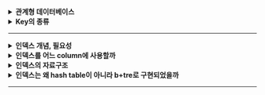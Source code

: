 
<details>
    <summary><b>관계형 데이터베이스</b></summary> 

### 데이터베이스란?
데이터베이스란 여러 사람이 공유하여 사용할 수 있도록 통합 관리하는 데이터의 집합을 의미합니다.

### 데이터베이스의 특징
1. 실시간 접근성: query를 통한 질의에 대하여 실시간으로 응답이 가능해야 합니다.
2. 지속적인 변화: 데이터베이스는 지속적으로 갱신, 수정, 삭제가 되면서 항상 상태가 변합니다.
3. 동시 공용: 데이터베이스는 다수의 사용자가 동시에 접근하고, 공유되는 데이터를 사용할 수 있어야 합니다.
4. 내용에 따른 참조: 데이터베이스의 데이터는 메모리 주소에 의해서가 아니라, 요구하는 데이터의 내에 따라 찾을 수 있어야 합니다.

### DBMS란?
DBMS는 데이터베이스 관리 시스템입니다. 
데이를 구조화하고 검색, 조작하는 다양한 기능들이 있고, 데이터를 처리하는 동안에 데이터의 일관성, 무결성 등을 보장해줍니다.
또한 인가된 사용자들만 데이터베이스에 접근할 수 있도록 보안성을 제공해줍니다.

### DBMS의 특장점
1. 데이터의 독립성
   - 물리적 독립성 : 데이터베이스 사이즈를 늘리거나 성능 향상을 위해 데이터 파일을 늘리거나 새롭게 추가하더라도 관련된 응용 프로그램을 수정할 필요가 없습니다.
   - 데이터베이스는 논리적인 구조로 다양한 응용 프로그램의 논리적 요구를 만족시켜줄 수 있습니다.
2. 데이터의 무결성 : 여러 경로를 통해 잘못된 데이터가 발생하는 경우를 방지합니다. 다양한 제약조건 및 기능을 통해 데이터의 무결성을 유지해줍니다.
   - 무결성을 보장하는 이유: 잘못된 데이터가 들어오는 것을 막기 위함. 
3. 데이터의 보안성 : 인가된 사용자들만 데이터베이스 및 자원에 접근할 수 있도록 계정 관리 및 접근 권한을 설정함으로써 모든 데이터에 보안을 구현할 수 있습니다.
4. 데이터의 일관성 : 연관된 정보를 논리적인 구조로 관리함으로써 어떤 하나의 데이터만 변경될 경우 발생할 수 있는 데이터 불일치를 배제할 수 있습니다.
5. 데이터 중복 최소화 : 데이터베이스는 데이터를 통합해서 관리함으로써 데이터 중복성 문제를 해결할 수 있습니다.

### DBMS의 단점
DBMS는 데이터를 중앙 집중적으로 관리하기 떄문에, 트래픽이 몰리는 경우 과부하가 발생할 수 있습니다.
데이터를 관리하는 방식이 복잡하기 때문에 때문에 이에 대한 장애 대응과 성능 향상을 위한 많은 노력과 고민이 필요합니다.

### DBMS의 등장 배경
데이터베이스가 생기기 이전에는 파일 시스템을 이용해서 데이터를 관리하였습니다.
파일시스템은 데이터의 종속성과 중복성의 문제점을 해결하고자 데이터베이스가 등장하였습니다.

파일시스템의 단점
- 응용프로그램과 파일시스템은 상호 의존적인 관계를 맺고 있기 때문에, 데이터의 구조나 접근 방법이 달라지만 응용 시스템도 변경되어야 하는 문제가 있습니다.
- 응용프로그램별로 독립적인 파일시스템을 갖고 있기 때문에, 데이터의 중복 저장이 불가피하며 이로 인해 데이터 불일치 현상이 발생할 수 있습니다.

### RDBMS란?
RDBMS는 관계형 모델을 기반으로 하는 DBMS 유형입니다. 관계형 모델이란 데이터를 관계라는 개념을 사용해서 표현하는 모델입니다.
RDBMS는 DB의 구조와 제약조건에 관한 명세를 스키마로 정의하고, 모든 데이터들은 2차원의 테이블 형태로 저장됩니다. 그리고 이 릴레이션들 간의 관계로 데이터를 구조화합니다. 

### RDBMS의 장단점
장점
- RDBMS는 스키마에 데이터를 맞추어 저장하기 때문에 일관된 데이터 구조를 보장할 수 있습니다.
- 정규화를 통해 중복되는 데이터를 최소화할 수 있습니다.
- 데이터가 처리되는 과정을 트랜잭션으로 관리하기 때문에 데이터 처리의 완전성이 보장됩니다. 
단점
- 테이블 간 관계를 맺고 있기 때문에, 시스템이 커지고 관계가 복잡해질 수록 복잡한 쿼리들이 만들어질 수 있습니다.
- 성능 향상을 위한 수직적 확장은 쉽지만, 수평적 확장은 어렵습니다.

## SQL
SQL이란 관계형 데이터베이스에서 데이터 조작 및 검색, 혹은 권한 제어와 같은 명령들을 실행하기 위한 데이터베이스 언어입니다.
- DDL: 데이터베이스 구조를 설계하는 명령어입니다.
- DML: 데이터를 입력, 수정, 삭제, 조회하는 명령어입니다. 즉, 데이터를 조작하는 명령어입니다.
- DCL: 어떤 사용자가 데이터에 접근할 수 있는 권한을 설정하는 명령어입니다.

### 스키마란?
스키마는 개체의 특성을 나타내는 속성, 속성들의 집합으로 이루어진 릴레이션, 릴레이션 사이의 관계, 제약조건 등을 명세한 메타데이터입니다.
RDB에 저장되는 데이터는 이 스키마에 맞춰서 저장되어야 하고, 이 덕분에 데이터의 정합성을 유지할 수 있습니다.

</details> 

<details>
    <summary><b>Key의 종류</b></summary> 

### RDBMS에서 키가 필요한 이유
튜플을 유일하게 구별하기 위해 모든 요소를 다 비교하는 것보다, 일부 속성만 비교하는 것이 훨씬 효율적입니다.
릴레이션에 포함된 튜플들을 유일하게 식별하기 위해 key가 쓰입니다.

- 슈퍼키: 유일성을 만족하는 속성들의 조합입니다.
- 후보키: 튜플(row)을 식별할 수 있는 속성들의 부분집합입니다. 모든 튜플에 대해서 유일성과 최소성을 가져야 합니다.
- 기본키: 후보키들 중에서 선택한 튜플을 유일하게 구별하는데 사용할 main key. Not NULL이어야 하고, 중복된 값을 가질 수 없습니다.
  - 기본키가 없이 테이블이 생성되긴 합니다. 그이유는? https://dev.mysql.com/doc/refman/8.0/en/create-table-gipks.html
  - 자연키: 비즈니스 요구사항에 필요한 속성들을 그대로 기본키로 설정하는 것입니다. 비즈니스 모델 중 중복이 없고, 항상 값이 세팅되어있어야 하고, 이러한 성질은 영구적으로 지속되어야 합니다.
  - 인조키: 데이터베이스에서 임의로 생성한 속성을 기본키로 설정하는 것입니다. 자연키의 조건을 만족하는 비즈니스 모델은 거의 없으므로 인조키를 사용하는 것이 권장됩니다.
- 대체키: 기본키로 지정하고 남은 후보키들을 의미합니다.
- 외래키: 어떤 릴레이션의 속성이 다른 릴레이션의 기본 키가 되는 키입니다. 외래키는 릴레이션 간의 관계를 표현하기 위해 사용합니다.
  - 참조되는 부모 테이블이 먼저 생성되어야 하고, 그 후에 자식 테이블이 생성되어야 합니다.
  - 외래키 제약 조건 떄문에 참조되는 부모 테이블의 데이터가 먼저 삭제될 수 없습니다.
  - 참조 무결성 제약조건: 외래키 값은 NULL이거나 참조하는 릴레이션의 기본키 값과 동일해야 합니다. 즉, 각 릴레이션은 참조할 수 없는 외래키 값을 가질 수 없습니다.
</details> 

---

<details>
    <summary><b>인덱스 개념, 필요성</b></summary> 

### 인덱스란?
인덱스란 데이터베이스 테이블에 대한 검색 속도를 향상시키기 위한 자료구조입니다. 
인덱스를 사용하면 데이터들이 정렬되어있기 때문에, 이로 얻는 이점들이 있습니다.
ORDER BY 절은 실행 시 정렬로 인해 부하가 많이 걸리는 작업입니다. 하지만 인덱스가 걸려있다면 이미 정렬되어있으므로, 정렬 시간만큼의 성능 이점이 생깁니다.
또한 MIN, MAX 의 효율적인 처리가 가능하다는 장점도 있습니다.
하지만 인덱스를 별다른 고민 없이 적용할 경우 단점들이 부각될 수 있으므로, COST와 속도 향상의 이점을 비교해서 인덱스를 만들지 말지를 정해야 합니다.

### 인덱스의 관리
인덱스는 항상 정렬된 상태를 최신화해야 합니다. 그렇기 때문에 인덱스가 적용된 칼럼에 INSERT, UPDATE, DELETE가 인덱스 최신화를 위한 추가 작업이 필요합니다.

- INSERT : 새로운 데이터에 대한 인덱스를 추가함
- DELETE : 삭제하는 데이터의 인덱스를 **사용하지 않는다**는 작업을 진행함
- **UPDATE** : 기존의 인덱스를 **사용하지 않음** 처리하고, 갱신된 데이터에 대해 인덱스를 추가함

### 인덱스의 단점
인덱스를 관리하기 위해서는 ~~데이터베이스의 10%에 해당하는~~ 저장공간이 추가로 필요합니다. 
인덱스는 정렬을 통해서 다양한 질의 속도에 이점을 얻어야 하므로 인덱스의 크기가 작으면 효율적이지 않습니다.
또한 인덱스를 관리하기 위해선 인덱스의 공간과 별개로 여유 공간을 필요로 합니다. 이러한 이유들로 인덱스는 추가 공간이 필요합니다.
INSERT, DELETE, UPDATE가 자주 일어나는 테이블에 인덱스를 걸 경우 사용되지 않는 인덱스가 쌓이고, 추가 작업 등으로 인해 전체적인 데이터베이스 성능이 떨어지게 됩니다.

### 클러스터드 인덱스
물리적으로 행을 제배열하기 때문에, 테이블 자체가 인덱스가 됩니다.
클러스터드 인덱스는 PK를 기준으로 정렬됩니다.
InnoDB의 경우 PK나 Unique 필드가 설정되면 해당 필드를 이용하여 클러스터드 인덱스를 자동으로 구조화합니다.
인덱스(테이블)이 항상 정렬되이있는 상태를 유지해야하기 때문에, 데이터의 입력, 수정 삭제 시 비용이 많이 발생합니다.
이로 인해 검색은 매우 빠르지만, 입력, 수정, 삭제는 느립니다.

### 넌클러스터드 인덱스
레코드의 원본은 정렬되지 않고, 인덱스 페이지가 정렬되는 구조를 갖습니다. 
인덱스 자체의 리프 페이지는 데이터가 아니라 데이터가 위치하는 포인터이기 때문에, 클러스터형보다 검색 속도는 느리지만, 입력, 수정, 삭제는 더 빠릅니다.

- 클러스터드 인덱스와 넌클러스터드 인덱스는 동시에 한 테이블에 지정될 수 있습니다. 우리가 직접 인덱스를 설정하면 다 넌클러스터드 인덱스로 지정됩니다.
</details> 

<details>
    <summary><b>인덱스를 어느 column에 사용할까</b></summary> 

### 인덱스를 사용하는 것을 고려해볼 만한 특징
1. 조건절에 자주 등장하는 컬럼
2. 향상 =으로 비교되는 컬럼
3. ORDER BY 절에 자주 사용되는 컬럼
4. JOIN 조건으로 자주 사용되는 컬럼

### 인덱스를 거는 기준
1.이 1순위, 2.이 2순위 고려대상입니다.
1. 카디널리티: 테이블 내에 값이 얼마나 고르게 분포하는지를 나타내는 지표입니다. 카디널리티가 높을 수록 우선순위가 높습니다.
2. 선택률: 특정 필드값을 선택했을 때 전체 레코드의 몇퍼센트 만큼 선택되는지 그 비율을 따지는 것입니다. 
   - 이 비율은 하드웨어의 성능이 올라감에 따라 점점 낮아져 현재는 5~10이하정도를 기준으로 잡습니다.
   - 풀스캔은 데이터 조각을 한번에 가져올 수 있는 반면에, 인덱스는 매번 인덱스와 연결된 레코드를 찾기 떄문에, 이때마다 디스크 I/O가 발생합니다.

- 중복이 많은 칼럼을 인덱스로 걸면 안좋은 이유: 선택률이 높기 때문입니다. 선택률이 높으면 인덱스로 조회 시 많은 수의 레코드가 반환됩니다.  
많은 수의 레코드가 반환되면 인덱스로 조회하는 것보다 풀 스캔으로 조회하는 것이 오히려 성능이 더 좋을 수 있기 때문에, 중복이 많은 컬럼은 인덱스 우선순위에서 밀립니다.

PK로 따져보는 인덱싱 기준
1. 카디널리티: PK는 unique 제약조건이 걸려있으므로 테이블 내 유일한 값을 가집니다. 따라서 카디널리티는 가장 높아 인덱싱으로 적합합니다.
2. 선택률: 100개의 레코드에서 pk=1로 특정 필드값을 선택했을 때 선택률은 1/100 * 100(%) = 1%입니다.
- 1과 2 모두 최상의 조건을 만족하기 때문에 PK는 인덱스로 관리하기 효율적입니다.

### 인덱스로 성능 향상을 보기 어려운 경우
인덱스를 거는 기준으로만 인덱스를 설정한다면 편리할 것입니다. 하지만 실제 쿼리에는 다양한 상황들이 있고, 그에 따라 인덱스를 거는 것이 성능 악화로 이어지거나, 인덱스 자체를 걸 수 없는 경우가 있습니다.
적절하게 인덱스를 설정하려면 SQL의 검색 조건을 충분히 압축시킬 수 있는 경우를 따져봐야 합니다. 
1. 압축 조건이 없는 경우: Full scan이 이에 해당합니다.
2. 레코드를 제대로 압축하지 못하는 경우: flag 특정을 갖는 필드가 이에 해당합니다. 필드의 값으로 갖는 가지수가 적기 때문에 카디널리티가 낮습니다.
3. 입력 매개변수에 따라 선택률이 달라지는 경우: 날짜 범위 조회(범위에 따라 선택률이 달라집니다), 외래키 조회(1:N 관계에 N의 크기가 크다면 선택률이 높아집니다)가 이에 해당합니다.
4. 인덱스를 걸 수 없는 경우
   1. 중간일치, 후방일치 LIKE 문: 전방일치(ex)'인덱스%') 의 경우에만 인덱싱이 가능합니다. 
   2. IS NULL을 사용하는 경우: 일반적으로 인덱스에 NULL을 저장하지 않으므로 인덱스가 걸리지 않습니다.
   3. 색인 필드로 연산하는 경우: index가 붙은 필드에 연산(곱셈 등)을 하는경우를 의미합니다.
   4. 색인 필드를 함수에 이용하는 경우
   5. 부정형을 사용하는 경우

### 인덱스로 성능 향상을 보기 어려울 때 대처법
1. 어플리케이션 차원에서 인덱스를 활용할 수 있도록 제한을 겁니다. 예를 들어 날짜 범위로 검색 시 최대 1개월 이내로 검색할 수 있도록 제한하는 것입니다.
2. 어플리케이션 차원에서 해결하지 못할 경우, 데이터 마트 혹은 인덱스 온리 스캔 등의 방식을 활용할 수 있습니다.
</details> 

<details>
    <summary><b>인덱스의 자료구조</b></summary> 

인덱스의 자료구조로는 대표적으로 해시 테이블과 B+Tree가 있습니다.

### 해시 테이블
해시 테이블 자료구조로, 컬럼의 값을 이용하여 해시값을 얻고, 이를 통해 레코드의 위치를 저장하는 방식입니다.  
= 비교를 통한 검색은 빠르지만, 부등호 연산을 통한 검색은 인덱스의 이점을 전혀 얻을 수 없기 때문에 적합하지 않습니다.

### B Tree
B Tree는 2개 이상의 자식을 가질 수 있도록 고안된 트리 자료구조입니다. 그리고 좌우 자식간의 균형을 맞춘다고 해서 Balanced Tree 일종이라고도 합니다.
2개 이상의 자식을 갖고, 좌우 간의 균형을 맞추는 이유는 디스크 I/O를 줄이기 위함입니다.  
2개 이상의 자식을 갖음으로써 이진트리에 비해 트리의 높이가 낮아지기 때문에 디스크 I/O를 줄일 수 있게 됩니다.
균형이 맞추어져있지 않게 되면 최악의 경우 특정 데이터를 찾기 위해 순차 탐색이 수행되고, 이는 디스크 작업에서는 치명적입니다. 
따라서 항상 균형을 유지하는 식으로 디스크 I/O를 줄였습니다.

- B Tree의 요소 삽입 시 균형을 맞추는 방법
  - 요소가 들어갈 위치를 검색합니다.
  - 만약 해당 위치의 최대 노드 개수를 초과한다면 균형을 맞추면서 트리를 변형하는 작업을 시작합니다.
    - 정렬되어있는 상태를 이용해, 노드의 중앙값을 기준으로 분할합니다.
    - 중앙값은 부모 노드로 합쳐지거나, 새로운 노드로 생성됩니다.
    - 중앙값을 기준으로 작은 노드들은 왼쪽 자식 노드, 큰 노드들은 오른쪽 자식 노드들이 됩니다.
  - B-Tree의 구조를 만족하도록 루트까지 타고 올라가면서 위 변형 작업을 반복합니다.

### B+Tree 인덱스
B+Tree 인덱스는 데이터의 삽입/삭제 시 인덱스 키를 기준으로 항상 정렬된 상태를 유지하는 인덱스 입니다. 그리고 B-Tree를 개선시킨 B+Tree라는 트리 구조로 인덱스를 저장합니다.  
- B+Tree 인덱스의 특징
  - 리프노드만 인덱스와 함께 데이터를 가지고 있으며, 나머지 노드들은 데이터를 찾기 위한 인덱스들로 구성되어있습니다.
  - 리프노드들은 LinkedList로 연결되어있습니다.
  - 데이터 노드의 크기는 인덱스 노드의 크기와 같지 않아도 됩니다.
- B+Tree의 장점
  - 어떤 데이터를 찾기 위해 특정 리프 노드로 가는 경로 한번만 탐색하면 되므로, n(logn)의 시간복잡도를 갖는 효율적인 방식입니다.
  - 리프 노드가 LinkedList로 연결디어있기 때문에, 부등호 연산을 통한 순차 탐색이 효율적입니다.
  - 리프 노드에만 데이터를 저장하기 때문에, 전체적인 메모리 효율이 B-Tree에 비해 효율적입니다. 
- 항상 B+Tree의 성능이 좋을까요?
  - B+Tree는 특정 데이터를 찾기 위해 리프노드까지 탐색해야 하지만, B-Tree는 인덱스와 데이터를 함께 저장하기 때문에, 리프 노드로 내려가는 도중에 찾을 수 있습니다.

</details> 

<details>
    <summary><b>인덱스는 왜 hash table이 아니라 b+tre로 구현되었을까</b></summary> 
</details> 

---
